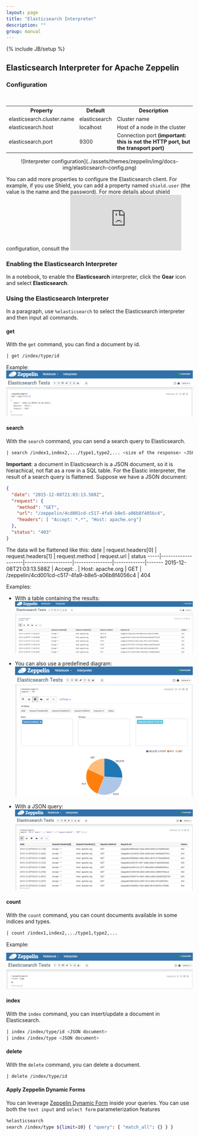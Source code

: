 ```yaml
---
layout: page
title: "Elasticsearch Interpreter"
description: ""
group: manual
---
```

{% include JB/setup %}


## Elasticsearch Interpreter for Apache Zeppelin

### Configuration

<br/>
<table class="table-configuration">
  <tr>
    <th>Property</th>
    <th>Default</th>
    <th>Description</th>
  </tr>
  <tr>
    <td>elasticsearch.cluster.name</td>
    <td>elasticsearch</td>
    <td>Cluster name</td>
  </tr>
  <tr>
    <td>elasticsearch.host</td>
    <td>localhost</td>
    <td>Host of a node in the cluster</td>
  </tr>
  <tr>
    <td>elasticsearch.port</td>
    <td>9300</td>
    <td>Connection port <b>(important: this is not the HTTP port, but the transport port)</b></td>
  </tr>
</table>

<center>
  ![Interpreter configuration](../assets/themes/zeppelin/img/docs-img/elasticsearch-config.png)
</center>


You can add more properties to configure the Elasticsearch client.
For example, if you use Shield, you can add a property named `shield.user` (the value is the name and the password).
For more details about shield configuration, consult the ![shield reference guide](https://www.elastic.co/guide/en/shield/current/_using_elasticsearch_java_clients_with_shield.html)



### Enabling the Elasticsearch Interpreter

In a notebook, to enable the **Elasticsearch** interpreter, click the **Gear** icon and select **Elasticsearch**.


### Using the Elasticsearch Interpreter

In a paragraph, use `%elasticsearch` to select the Elasticsearch interpreter and then input all commands.

#### get
With the `get` command, you can find a document by id.

```bash
| get /index/type/id
```

Example:
![Elasticsearch - Get](../assets/themes/zeppelin/img/docs-img/elasticsearch-get.png)


#### search
With the `search` command, you can send a search query to Elasticsearch.

```bash
| search /index1,index2,.../type1,type2,... <size of the response> <JSON document containing the query>
```

**Important**: a document in Elasticsearch is a JSON document, so it is hierachical, not flat as a row in a SQL table.
For the Elastic interpreter, the result of a search query is flattened.
Suppose we have a JSON document:
```json
{
  "date": "2015-12-08T21:03:13.588Z",
  "request": {
    "method": "GET",
    "url": "/zeppelin/4cd001cd-c517-4fa9-b8e5-a06b8f4056c4",
    "headers": [ "Accept: *.*", "Host: apache.org"]
  },
  "status": "403"
}
```

The data will be flattened like this:
date | request.headers[0] | request.headers[1] | request.method | request.url | status
-----|--------------------|--------------------|----------------|-------------|-------
2015-12-08T21:03:13.588Z | Accept: *.* | Host: apache.org | GET | /zeppelin/4cd001cd-c517-4fa9-b8e5-a06b8f4056c4 | 404


Examples:
* With a table containing the results:
![Elasticsearch - Search - table](../assets/themes/zeppelin/img/docs-img/elasticsearch-search-table.png)


* You can also use a predefined diagram:
![Elasticsearch - Search - diagram](../assets/themes/zeppelin/img/docs-img/elasticsearch-search-pie.png)

* With a JSON query:
![Elasticsearch - Search with query](../assets/themes/zeppelin/img/docs-img/elasticsearch-search-json-query-table.png)


#### count
With the `count` command, you can count documents available in some indices and types.

```bash
| count /index1,index2,.../type1,type2,... 
```

Example:

![Elasticsearch - Count](../assets/themes/zeppelin/img/docs-img/elasticsearch-count.png)


#### index
With the `index` command, you can insert/update a document in Elasticsearch.
```bash
| index /index/type/id <JSON document>
| index /index/type <JSON document>
```

#### delete
With the `delete` command, you can delete a document.

```bash
| delete /index/type/id
```



#### Apply Zeppelin Dynamic Forms

You can leverage [Zeppelin Dynamic Form]({{BASE_PATH}}/manual/dynamicform.html) inside your queries. You can use both the `text input` and `select form` parameterization features

```bash
%elasticsearch
search /index/type ${limit=10} { "query": { "match_all": {} } }
```

